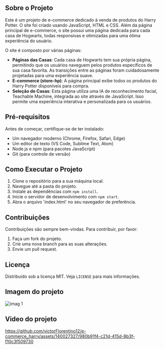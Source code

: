 ## Sobre o Projeto
Este é um projeto de e-commerce dedicado à venda de produtos do Harry Potter. O site foi criado usando JavaScript, HTML e CSS. Além da página principal de e-commerce, o site possui uma página dedicada para cada casa de Hogwarts, todas responsivas e otimizadas para uma ótima experiência do usuário.

O site é composto por várias páginas:
- **Páginas das Casas**: Cada casa de Hogwarts tem sua própria página, permitindo que os usuários naveguem pelos produtos específicos de sua casa favorita. As transições entre as páginas foram cuidadosamente projetadas para uma experiência suave.
- **E-commerce (store-hp)**: A página principal exibe todos os produtos do Harry Potter disponíveis para compra.
- **Seleção de Casas**: Esta página utiliza uma IA de reconhecimento facial, Teachable Machine, integrada ao site através de JavaScript. Isso permite uma experiência interativa e personalizada para os usuários.

## Pré-requisitos
Antes de começar, certifique-se de ter instalado:
- Um navegador moderno (Chrome, Firefox, Safari, Edge)
- Um editor de texto (VS Code, Sublime Text, Atom)
- Node.js e npm (para pacotes JavaScript)
- Git (para controle de versão)

## Como Executar o Projeto
1. Clone o repositório para a sua máquina local.
2. Navegue até a pasta do projeto.
3. Instale as dependências com `npm install`.
4. Inicie o servidor de desenvolvimento com `npm start`.
5. Abra o arquivo 'index.html' no seu navegador de preferência.

## Contribuições
Contribuições são sempre bem-vindas. Para contribuir, por favor:
1. Faça um fork do projeto.
2. Crie uma nova branch para as suas alterações.
3. Envie um pull request.

## Licença
Distribuído sob a licença MIT. Veja `LICENSE` para mais informações.

## Imagem do projeto
![imag 1](https://github.com/victorFlorentino12/e-commerce_harry/assets/140027327/39ea0b8f-20af-44d3-9d71-8beef3282e6a)

## Video do projeto
https://github.com/victorFlorentino12/e-commerce_harry/assets/140027327/980b91f4-c21d-415d-8b3f-f10c3f509730

